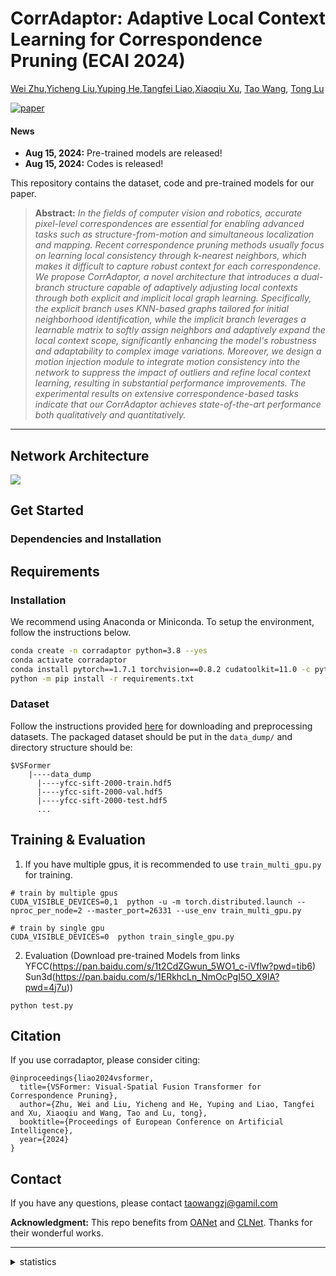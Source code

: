 

# CorrAdaptor: Adaptive Local Context Learning for Correspondence Pruning (ECAI 2024)

[Wei Zhu](),[Yicheng Liu](),[Yuping He](),[Tangfei Liao](),[Xiaoqiu Xu](),
[Tao Wang](https://scholar.google.com/citations?user=TsDufoMAAAAJ&hl=en), 
[Tong Lu](https://cs.nju.edu.cn/lutong/index.htm)



[![paper](https://img.shields.io/badge/arXiv-Paper-<COLOR>.svg)](https://arxiv.org/pdf/2305.17863)


#### News
- **Aug 15, 2024:** Pre-trained models are released!
- **Aug 15, 2024:** Codes is released!

This repository contains the dataset, code and pre-trained models for our paper.


> **Abstract:** *In the fields of computer vision and robotics, accurate pixel-level correspondences are essential for enabling advanced tasks such as structure-from-motion and simultaneous localization and mapping. Recent correspondence pruning methods usually focus on learning local consistency through k-nearest neighbors, which makes it difficult to capture robust context for each correspondence. We propose CorrAdaptor, a novel architecture that introduces a dual-branch structure capable of adaptively adjusting local contexts through both explicit and implicit local graph learning. Specifically, the explicit branch uses KNN-based graphs tailored for initial neighborhood identification, while the implicit branch leverages a learnable matrix to softly assign neighbors and adaptively expand the local context scope, significantly enhancing the model's robustness and adaptability to complex image variations. Moreover, we design a motion injection module to integrate motion consistency into the network to suppress the impact of outliers and refine local context learning, resulting in substantial performance improvements. The experimental results on extensive correspondence-based tasks indicate that our CorrAdaptor achieves state-of-the-art performance both qualitatively and quantitatively.* 
<hr />


## Network Architecture
![](assets/corradaptor_framework.png)


## Get Started
### Dependencies and Installation

## Requirements

### Installation
We recommend using Anaconda or Miniconda. To setup the environment, follow the instructions below. 
```bash
conda create -n corradaptor python=3.8 --yes
conda activate corradaptor
conda install pytorch==1.7.1 torchvision==0.8.2 cudatoolkit=11.0 -c pytorch --yes
python -m pip install -r requirements.txt

```

### Dataset
Follow the instructions provided [here](https://github.com/zjhthu/OANet) for downloading and preprocessing datasets. 
The packaged dataset should be put in the `data_dump/` and directory structure should be: 
```
$VSFormer
    |----data_dump
      |----yfcc-sift-2000-train.hdf5
      |----yfcc-sift-2000-val.hdf5
      |----yfcc-sift-2000-test.hdf5
      ...
```

## Training & Evaluation
1. If you have multiple gpus, it is recommended to use `train_multi_gpu.py` for training. 
```
# train by multiple gpus
CUDA_VISIBLE_DEVICES=0,1  python -u -m torch.distributed.launch --nproc_per_node=2 --master_port=26331 --use_env train_multi_gpu.py

# train by single gpu
CUDA_VISIBLE_DEVICES=0  python train_single_gpu.py
```

2. Evaluation (Download pre-trained Models from links YFCC(https://pan.baidu.com/s/1t2CdZGwun_5WO1_c-iVflw?pwd=tib6) Sun3d(https://pan.baidu.com/s/1ERkhcLn_NmOcPgI5O_X9lA?pwd=4j7u))
```
python test.py
```

## Citation
If you use corradaptor, please consider citing:

    @inproceedings{liao2024vsformer,
      title={VSFormer: Visual-Spatial Fusion Transformer for Correspondence Pruning},
      author={Zhu, Wei and Liu, Yicheng and He, Yuping and Liao, Tangfei and Xu, Xiaoqiu and Wang, Tao and Lu, tong},
      booktitle={Proceedings of European Conference on Artificial Intelligence},
      year={2024}
    }

## Contact
If you have any questions, please contact taowangzj@gamil.com

**Acknowledgment:** This repo benefits from [OANet](https://github.com/zjhthu/OANet) and [CLNet](https://github.com/sailor-z/CLNet). Thanks for their wonderful works. 


---
<details>
<summary>statistics</summary>

![visitors](https://visitor-badge.laobi.icu/badge?page_id=TaoWangzj/CorrAdaptor)

</details>

